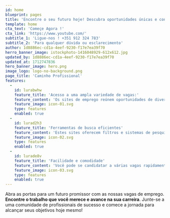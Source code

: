 ```yaml
---
id: home
blueprint: pages
title: 'Encontre o seu futuro hoje! Descubra oportunidades únicas e construa a carreira que sempre sonhou.'
template: home
cta_text: 'Começe Agora !'
cta_link: 'https://www.youtube.com/'
subtitle_1: 'Ligue-nos ! +351 912 324 783'
subtitle_2: 'Para qualquer dúvida ou esclarecimento'
author: 1d8886ec-cd1a-4eef-9230-f17e7ea39f70
herro_banner_image: istockphoto-1416048929-612x612.jpg
updated_by: 1d8886ec-cd1a-4eef-9230-f17e7ea39f70
updated_at: 1712747836
hero_banner_image: hero.png
image_logo: logo-no-background.png
page_title: 'Caminho Profissional'
features:
  -
    id: lurabwhw
    feature_title: 'Acesso a uma ampla variedade de vagas:'
    feature_content: 'Os sites de emprego reúnem oportunidades de diversas empresas e setores, permitindo que você encontre uma grande quantidade de vagas em um só lugar.'
    feature_image: icon-01.svg
    type: features
    enabled: true
  -
    id: lurad2h3
    feature_title: 'Ferramentas de busca eficientes'
    feature_content: 'Estes sites oferecem filtros e sistemas de pesquisa avançados que ajudam a encontrar posições que correspondam exatamente ao que você procura, seja por localização, indústria ou tipo de contrato2.'
    feature_image: icon-02.svg
    type: features
    enabled: true
  -
    id: lurade8v
    feature_title: 'Facilidade e comodidade'
    feature_content: 'Você pode se candidatar a várias vagas rapidamente, sem sair de casa, e muitos sites permitem que você carregue seu currículo e aplique com apenas alguns cliques.'
    feature_image: icon-03.svg
    type: features
    enabled: true
---
```

Abra as portas para um futuro promissor com as nossas vagas de emprego. **Encontre o trabalho que você merece e avance na sua carreira**. Junte-se a uma comunidade de profissionais de sucesso e comece a jornada para alcançar seus objetivos hoje mesmo!